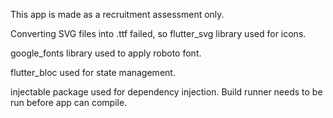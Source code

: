 This app is made as a recruitment assessment only.

Converting SVG files into .ttf failed, so flutter_svg library used for icons.

google_fonts library used to apply roboto font.

flutter_bloc used for state management.

injectable package used for dependency injection. Build runner needs to be run before app can compile.

